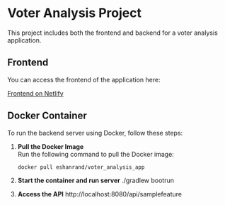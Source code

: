 # Voter Analysis Project

This project includes both the frontend and backend for a voter analysis application.

## Frontend

You can access the frontend of the application here:

[Frontend on Netlify](https://gentle-cassata-a909ff.netlify.app/)

## Docker Container

To run the backend server using Docker, follow these steps:

1. **Pull the Docker Image**  
   Run the following command to pull the Docker image:

   ```bash
   docker pull eshanrand/voter_analysis_app
2.  **Start the container and run server** 
./gradlew bootrun

3. **Access the API**
http://localhost:8080/api/samplefeature

